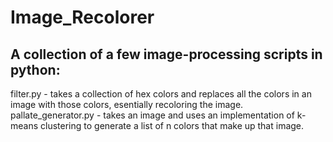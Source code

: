 # Image_Recolorer
<h2> A collection of a few image-processing scripts in python: </h2>
filter.py - takes a collection of hex colors and replaces all the colors in an image with those colors, esentially recoloring the image.
pallate_generator.py - takes an image and uses an implementation of k-means clustering to generate a list of n colors that make up that image.
